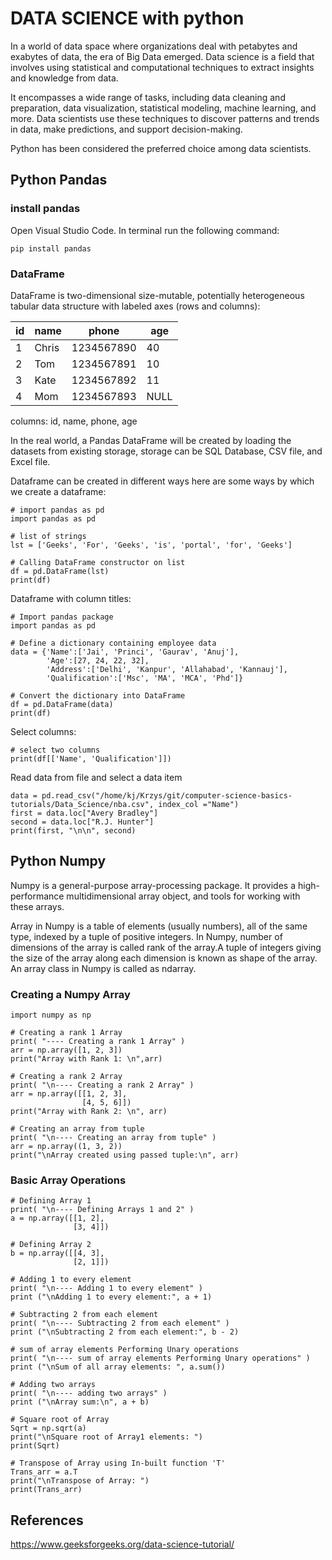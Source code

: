 # DATA SCIENCE with python

In a world of data space where organizations deal with petabytes and exabytes of data, the era of Big Data emerged.
Data science is a field that involves using statistical and computational techniques to extract insights and knowledge from data.

It encompasses a wide range of tasks, including data cleaning and preparation, data visualization, statistical modeling, machine learning, and more. Data scientists use these techniques to discover patterns and trends in data, make predictions, and support decision-making.

Python has been considered the preferred choice among data scientists.

## Python Pandas

### install pandas

Open Visual Studio Code.
In terminal run the following command:

```
pip install pandas
```

### DataFrame

DataFrame is two-dimensional size-mutable, potentially heterogeneous tabular data structure with labeled axes (rows and columns):

| id  | name  | phone      | age  |   
|---- | ----- | ---------- | ---- |
| 1   | Chris | 1234567890 | 40   |   <- row 1
| 2   | Tom   | 1234567891 | 10   |   <- row 2
| 3   | Kate  | 1234567892 | 11   |   <- row 3
| 4   | Mom   | 1234567893 | NULL |

columns: id, name, phone, age

In the real world, a Pandas DataFrame will be created by loading the datasets from existing storage, storage can be SQL Database, CSV file, and Excel file.

Dataframe can be created in different ways here are some ways by which we create a dataframe:

```
# import pandas as pd
import pandas as pd
 
# list of strings
lst = ['Geeks', 'For', 'Geeks', 'is', 'portal', 'for', 'Geeks']
 
# Calling DataFrame constructor on list
df = pd.DataFrame(lst)
print(df)
```

Dataframe with column titles:

```
# Import pandas package
import pandas as pd
 
# Define a dictionary containing employee data
data = {'Name':['Jai', 'Princi', 'Gaurav', 'Anuj'],
        'Age':[27, 24, 22, 32],
        'Address':['Delhi', 'Kanpur', 'Allahabad', 'Kannauj'],
        'Qualification':['Msc', 'MA', 'MCA', 'Phd']}
 
# Convert the dictionary into DataFrame 
df = pd.DataFrame(data)
print(df)
```

Select columns:

```
# select two columns
print(df[['Name', 'Qualification']])
```

Read data from file and select a data item

```
data = pd.read_csv("/home/kj/Krzys/git/computer-science-basics-tutorials/Data_Science/nba.csv", index_col ="Name")
first = data.loc["Avery Bradley"]
second = data.loc["R.J. Hunter"]
print(first, "\n\n", second)
```

## Python Numpy

Numpy is a general-purpose array-processing package. It provides a high-performance multidimensional array object, and tools for working with these arrays.

Array in Numpy is a table of elements (usually numbers), all of the same type, indexed by a tuple of positive integers. In Numpy, number of dimensions of the array is called rank of the array.A tuple of integers giving the size of the array along each dimension is known as shape of the array. An array class in Numpy is called as ndarray.

### Creating a Numpy Array

```
import numpy as np
 
# Creating a rank 1 Array
print( "---- Creating a rank 1 Array" )
arr = np.array([1, 2, 3])
print("Array with Rank 1: \n",arr)
 
# Creating a rank 2 Array
print( "\n---- Creating a rank 2 Array" )
arr = np.array([[1, 2, 3],
                [4, 5, 6]])
print("Array with Rank 2: \n", arr)
 
# Creating an array from tuple
print( "\n---- Creating an array from tuple" )
arr = np.array((1, 3, 2))
print("\nArray created using passed tuple:\n", arr)
```

### Basic Array Operations
```
# Defining Array 1
print( "\n---- Defining Arrays 1 and 2" )
a = np.array([[1, 2],
              [3, 4]])
 
# Defining Array 2
b = np.array([[4, 3],
              [2, 1]])
               
# Adding 1 to every element
print( "\n---- Adding 1 to every element" )
print ("\nAdding 1 to every element:", a + 1)
 
# Subtracting 2 from each element
print( "\n---- Subtracting 2 from each element" )
print ("\nSubtracting 2 from each element:", b - 2)
 
# sum of array elements Performing Unary operations
print( "\n---- sum of array elements Performing Unary operations" )
print ("\nSum of all array elements: ", a.sum())
 
# Adding two arrays
print( "\n---- adding two arrays" )
print ("\nArray sum:\n", a + b)

# Square root of Array
Sqrt = np.sqrt(a)
print("\nSquare root of Array1 elements: ")
print(Sqrt)
 
# Transpose of Array using In-built function 'T'
Trans_arr = a.T
print("\nTranspose of Array: ")
print(Trans_arr)
```

## References

https://www.geeksforgeeks.org/data-science-tutorial/
